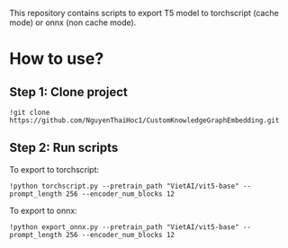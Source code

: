 This repository contains scripts to export T5 model to torchscript (cache mode) or onnx (non cache mode).

# How to use?
## Step 1: Clone project
```
!git clone https://github.com/NguyenThaiHoc1/CustomKnowledgeGraphEmbedding.git
```

## Step 2: Run scripts
To export to torchscript:
```
!python torchscript.py --pretrain_path "VietAI/vit5-base" --prompt_length 256 --encoder_num_blocks 12
```

To export to onnx:
```
!python export_onnx.py --pretrain_path "VietAI/vit5-base" --prompt_length 256 --encoder_num_blocks 12
```